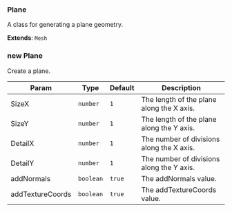 <a name="Plane"></a>

### Plane 
A class for generating a plane geometry.


**Extends**: <code>Mesh</code>  
<a name="new_Plane_new"></a>

### new Plane
Create a plane.


| Param | Type | Default | Description |
| --- | --- | --- | --- |
| SizeX | <code>number</code> | <code>1</code> | The length of the plane along the X axis. |
| SizeY | <code>number</code> | <code>1</code> | The length of the plane along the Y axis. |
| DetailX | <code>number</code> | <code>1</code> | The number of divisions along the X axis. |
| DetailY | <code>number</code> | <code>1</code> | The number of divisions along the Y axis. |
| addNormals | <code>boolean</code> | <code>true</code> | The addNormals value. |
| addTextureCoords | <code>boolean</code> | <code>true</code> | The addTextureCoords value. |

